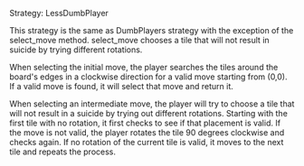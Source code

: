 Strategy: LessDumbPlayer

This strategy is the same as DumbPlayers strategy with the exception of the select_move method.
select_move chooses a tile that will not result in suicide by trying different rotations.

When selecting the initial move, the player searches the tiles around the board's edges 
in a clockwise direction for a valid move starting from (0,0). If a valid move is found,
it will select that move and return it.

When selecting an intermediate move, the player will try to choose a tile that will not result
in a suicide by trying out different rotations. Starting with the first tile with no rotation,
it first checks to see if that placement is valid. If the move is not valid, the player rotates 
the tile 90 degrees clockwise and checks again. If no rotation of the current tile is valid,
it moves to the next tile and repeats the process.
